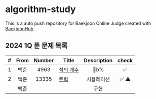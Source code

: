 # algorithm-study
This is a auto push repository for Baekjoon Online Judge created with [BaekjoonHub](https://github.com/BaekjoonHub/BaekjoonHub).


## 2024 1Q 푼 문제 목록
| **#**       | **From** | Number | Title | Description | check |
|----------------|:--------:|:------:|-------|:-----------:|:--------:|
| 1 |백준|4963|[섬의 개수]()|bfs|✅|
| 2 |백준|13335|[트럭]()|시뮬레이션|✅ ⚠️|
|  |백준||[]()|구현||
